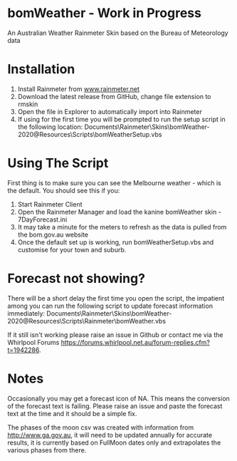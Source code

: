 # bomWeather - Work in Progress

An Australian Weather Rainmeter Skin based on the Bureau of Meteorology data

Installation
============
1) Install Rainmeter from www.rainmeter.net
2) Download the latest release from GitHub, change file extension to rmskin
3) Open the file in Explorer to automatically import into Rainmeter
4) If using for the first time you will be prompted to run the setup script in the following location:
       Documents\Rainmeter\Skins\bomWeather-2020\@Resources\Scripts\bomWeatherSetup.vbs

Using The Script
================
First thing is to make sure you can see the Melbourne weather - which is the default. You should see this if you:

1) Start Rainmeter Client
2) Open the Rainmeter Manager and load the kanine bomWeather skin - 7DayForecast.ini
3) It may take a minute for the meters to refresh as the data is pulled from the bom.gov.au website
4) Once the default set up is working, run bomWeatherSetup.vbs and customise for your town and suburb.

Forecast not showing?
=====================
There will be a short delay the first time you open the script, the impatient among you can run the following script to update forecast information immediately:
        Documents\Rainmeter\Skins\bomWeather-2020\@Resources\Scripts\Rainmeter\bomWeather.vbs

If it still isn't working please raise an issue in Github or contact me via the Whirlpool Forums https://forums.whirlpool.net.au/forum-replies.cfm?t=1942286.

Notes
=====
Occasionally you may get a forecast icon of NA. This means the conversion of the forecast text is failing. Please raise an issue and paste the forecast text at the time and it should be a simple fix.

The phases of the moon csv was created with information from http://www.ga.gov.au, it will need to be updated annually for accurate results, it is currently based on FullMoon dates only and extrapolates the various phases from there.
